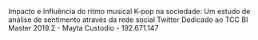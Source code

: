 Impacto e Influência do ritmo musical K-pop na sociedade: Um estudo de análise de sentimento através da rede social Twitter
Dedicado ao TCC BI Master 2019.2 - Mayta Custodio - 192.671.147
